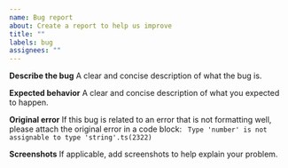 ```yaml
---
name: Bug report
about: Create a report to help us improve
title: ""
labels: bug
assignees: ""
---
```


**Describe the bug**
A clear and concise description of what the bug is.

**Expected behavior**
A clear and concise description of what you expected to happen.

**Original error**
If this bug is related to an error that is not formatting well, please
attach the original error in a code block:
<code>
Type 'number' is not assignable to type 'string'.ts(2322)
</code>

**Screenshots**
If applicable, add screenshots to help explain your problem.
